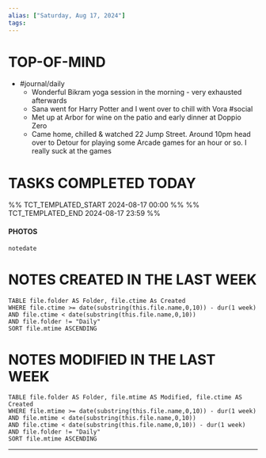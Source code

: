 ```yaml
---
alias: ["Saturday, Aug 17, 2024"]
tags: 
---
```



# TOP-OF-MIND
- #journal/daily 
	- Wonderful Bikram yoga session in the morning - very exhausted afterwards
	- Sana went for Harry Potter and I went over to chill with Vora #social 
	- Met up at Arbor for wine on the patio and early dinner at Doppio Zero
	- Came home, chilled & watched 22 Jump Street. Around 10pm head over to Detour for playing some Arcade games for an hour or so. I really suck at the games

# TASKS COMPLETED TODAY
%% TCT_TEMPLATED_START 2024-08-17 00:00 %%
%% TCT_TEMPLATED_END 2024-08-17 23:59 %%


#### PHOTOS
```photos
notedate
```

# NOTES CREATED IN THE LAST WEEK
``` dataview
TABLE file.folder AS Folder, file.ctime As Created
WHERE file.ctime >= date(substring(this.file.name,0,10)) - dur(1 week) 
AND file.ctime < date(substring(this.file.name,0,10)) 
AND file.folder != "Daily"
SORT file.mtime ASCENDING
```

# NOTES MODIFIED IN THE LAST WEEK
``` dataview
TABLE file.folder AS Folder, file.mtime AS Modified, file.ctime AS Created
WHERE file.mtime >= date(substring(this.file.name,0,10)) - dur(1 week)
AND file.mtime < date(substring(this.file.name,0,10))
AND file.ctime < date(substring(this.file.name,0,10)) - dur(1 week)
AND file.folder != "Daily"
SORT file.mtime ASCENDING
```
---
